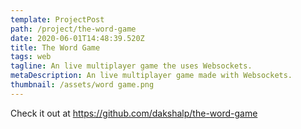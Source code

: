 ```yaml
---
template: ProjectPost
path: /project/the-word-game
date: 2020-06-01T14:48:39.520Z
title: The Word Game
tags: web
tagline: An live multiplayer game the uses Websockets.
metaDescription: An live multiplayer game made with Websockets.
thumbnail: /assets/word game.png
---
```

Check it out at https://github.com/dakshalp/the-word-game
